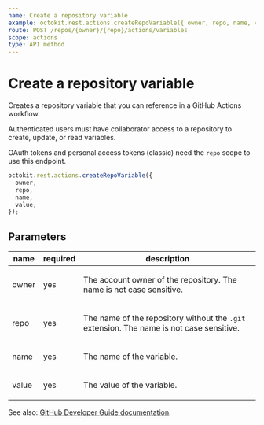 ```yaml
---
name: Create a repository variable
example: octokit.rest.actions.createRepoVariable({ owner, repo, name, value })
route: POST /repos/{owner}/{repo}/actions/variables
scope: actions
type: API method
---
```


# Create a repository variable

Creates a repository variable that you can reference in a GitHub Actions workflow.

Authenticated users must have collaborator access to a repository to create, update, or read variables.

OAuth tokens and personal access tokens (classic) need the `repo` scope to use this endpoint.

```js
octokit.rest.actions.createRepoVariable({
  owner,
  repo,
  name,
  value,
});
```

## Parameters

<table>
  <thead>
    <tr>
      <th>name</th>
      <th>required</th>
      <th>description</th>
    </tr>
  </thead>
  <tbody>
    <tr><td>owner</td><td>yes</td><td>

The account owner of the repository. The name is not case sensitive.

</td></tr>
<tr><td>repo</td><td>yes</td><td>

The name of the repository without the `.git` extension. The name is not case sensitive.

</td></tr>
<tr><td>name</td><td>yes</td><td>

The name of the variable.

</td></tr>
<tr><td>value</td><td>yes</td><td>

The value of the variable.

</td></tr>
  </tbody>
</table>

See also: [GitHub Developer Guide documentation](https://docs.github.com/rest/actions/variables#create-a-repository-variable).
